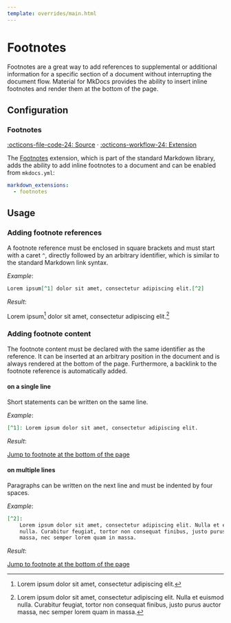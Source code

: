 ```yaml
---
template: overrides/main.html
---
```


# Footnotes

Footnotes are a great way to add references to supplemental or additional
information for a specific section of a document without interrupting the
document flow. Material for MkDocs provides the ability to insert inline
footnotes and render them at the bottom of the page.

## Configuration

### Footnotes

[:octicons-file-code-24: Source][1] · [:octicons-workflow-24: Extension][2]

The [Footnotes][1] extension, which is part of the standard Markdown library,
adds the ability to add inline footnotes to a document and can be enabled from
`mkdocs.yml`:

``` yaml
markdown_extensions:
  - footnotes
```

  [1]: https://github.com/squidfunk/mkdocs-material/blob/master/src/assets/stylesheets/extensions/_footnotes.scss
  [2]: https://python-markdown.github.io/extensions/footnotes/

## Usage

### Adding footnote references

A footnote reference must be enclosed in square brackets and must start with a
caret `^`, directly followed by an arbitrary identifier, which is similar to
the standard Markdown link syntax.

_Example_:

``` markdown
Lorem ipsum[^1] dolor sit amet, consectetur adipiscing elit.[^2]
```

_Result_:

Lorem ipsum[^1] dolor sit amet, consectetur adipiscing elit.[^2]

### Adding footnote content

The footnote content must be declared with the same identifier as the reference.
It can be inserted at an arbitrary position in the document and is always
rendered at the bottom of the page. Furthermore, a backlink to the footnote
reference is automatically added.

#### on a single line

Short statements can be written on the same line.

_Example_:

``` markdown
[^1]: Lorem ipsum dolor sit amet, consectetur adipiscing elit.
```

_Result_:

[Jump to footnote at the bottom of the page](#fn:1)

  [^1]: Lorem ipsum dolor sit amet, consectetur adipiscing elit.

#### on multiple lines

Paragraphs can be written on the next line and must be indented by four spaces.

_Example_:

``` markdown
[^2]:
    Lorem ipsum dolor sit amet, consectetur adipiscing elit. Nulla et euismod
    nulla. Curabitur feugiat, tortor non consequat finibus, justo purus auctor
    massa, nec semper lorem quam in massa.
```

_Result_:

  [^2]:
      Lorem ipsum dolor sit amet, consectetur adipiscing elit. Nulla et euismod
      nulla. Curabitur feugiat, tortor non consequat finibus, justo purus
      auctor massa, nec semper lorem quam in massa.

[Jump to footnote at the bottom of the page](#fn:2)
